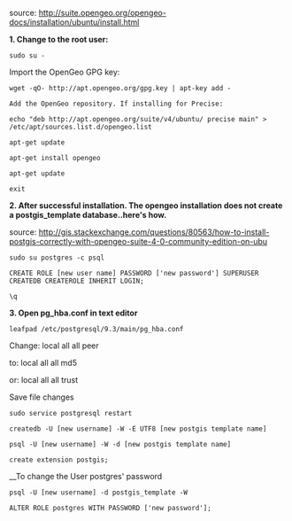 source: http://suite.opengeo.org/opengeo-docs/installation/ubuntu/install.html

__1. Change to the root user:__

    sudo su -
    
Import the OpenGeo GPG key:

    wget -qO- http://apt.opengeo.org/gpg.key | apt-key add -

    Add the OpenGeo repository. If installing for Precise:

    echo "deb http://apt.opengeo.org/suite/v4/ubuntu/ precise main" > /etc/apt/sources.list.d/opengeo.list

    apt-get update

    apt-get install opengeo

    apt-get update

    exit

__2. After successful installation. The opengeo installation does not create a postgis_template database..here's how.__

source: http://gis.stackexchange.com/questions/80563/how-to-install-postgis-correctly-with-opengeo-suite-4-0-community-edition-on-ubu

    sudo su postgres -c psql

    CREATE ROLE [new user name] PASSWORD ['new password'] SUPERUSER CREATEDB CREATEROLE INHERIT LOGIN;

    \q

__3. Open pg_hba.conf in text editor__

    leafpad /etc/postgresql/9.3/main/pg_hba.conf

Change:
local all all peer

to:
local all all md5

or:
local all all trust

Save file changes

    sudo service postgresql restart

    createdb -U [new username] -W -E UTF8 [new postgis template name]

    psql -U [new username] -W -d [new postgis template name]

    create extension postgis;
    
__To change the User postgres' password

    psql -U [new username] -d postgis_template -W
    
    ALTER ROLE postgres WITH PASSWORD ['new password'];
    

